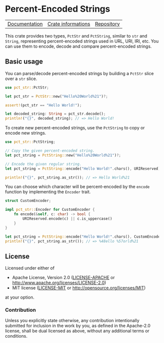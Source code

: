 # Percent-Encoded Strings

<table><tr>
	<td><a href="https://docs.rs/pct-str">Documentation</a></td>
	<td><a href="https://crates.io/crates/pct-str">Crate informations</a></td>
	<td><a href="https://github.com/timothee-haudebourg/pct-str">Repository</a></td>
</tr></table>

This crate provides two types, `PctStr` and `PctString`, similar to `str` and `String`,
representing percent-encoded strings used in URL, URI, IRI, etc.
You can use them to encode, decode and compare percent-encoded strings.

## Basic usage

You can parse/decode percent-encoded strings by building a `PctStr` slice over a `str` slice.

```rust
use pct_str::PctStr;

let pct_str = PctStr::new("Hello%20World%21")?;

assert!(pct_str == "Hello World!");

let decoded_string: String = pct_str.decode();
println!("{}", decoded_string); // => Hello World!
```

To create new percent-encoded strings, use the `PctString` to copy or encode new strings.

```rust
use pct_str::PctString;

// Copy the given percent-encoded string.
let pct_string = PctString::new("Hello%20World%21")?;

// Encode the given regular string.
let pct_string = PctString::encode("Hello World!".chars(), URIReserved);

println!("{}", pct_string.as_str()); // => Hello World%21
```

You can choose which character will be percent-encoded by the `encode` function
by implementing the `Encoder` trait.

```rust
struct CustomEncoder;

impl pct_str::Encoder for CustomEncoder {
	fn encode(&self, c: char) -> bool {
		URIReserved.encode(c) || c.is_uppercase()
	}
}

let pct_string = PctString::encode("Hello World!".chars(), CustomEncoder);
println!("{}", pct_string.as_str()); // => %48ello %57orld%21
```

## License

Licensed under either of

 * Apache License, Version 2.0 ([LICENSE-APACHE](LICENSE-APACHE) or http://www.apache.org/licenses/LICENSE-2.0)
 * MIT license ([LICENSE-MIT](LICENSE-MIT) or http://opensource.org/licenses/MIT)

at your option.

### Contribution

Unless you explicitly state otherwise, any contribution intentionally submitted
for inclusion in the work by you, as defined in the Apache-2.0 license, shall be dual licensed as above, without any
additional terms or conditions.
